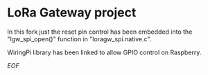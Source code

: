 
LoRa Gateway project
=====================

In this fork just the reset pin control has been embedded into the "lgw_spi_open()" function in "loragw_spi.native.c".

WiringPi library has been linked to allow GPIO control on Raspberry.

*EOF*

